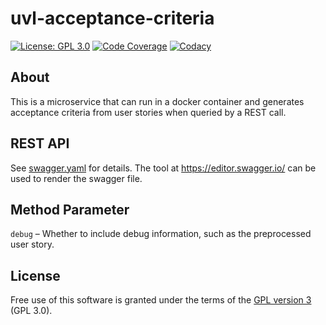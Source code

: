 # uvl-acceptance-criteria

[![License: GPL 3.0](https://img.shields.io/badge/License-GPL%203.0-blue.svg)](https://www.gnu.org/licenses/gpl-3.0.de.html)
[![Code Coverage](https://codecov.io/gh/feeduvl/uvl-acceptance-criteria/branch/main/graph/badge.svg)](https://codecov.io/gh/feeduvl/uvl-acceptance-criteria/branch/main)
[![Codacy](https://app.codacy.com/project/badge/Grade/9001e3c1ed784af2b03d774812c86b40)](https://www.codacy.com/gh/feeduvl/uvl-acceptance-criteria/dashboard)
## About

This is a microservice that can run in a docker container and generates acceptance criteria from user stories when queried by a REST call.

## REST API

See [swagger.yaml](../master/swagger.yaml) for details. The tool at https://editor.swagger.io/ can be used to render the swagger file.

## Method Parameter

`debug` – Whether to include debug information, such as the preprocessed user story.

## License
Free use of this software is granted under the terms of the [GPL version 3](https://www.gnu.org/licenses/gpl-3.0.de.html) (GPL 3.0).